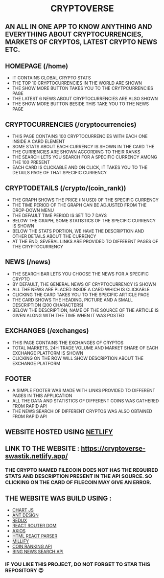 <h1 align="center"> CRYPTOVERSE </h1>

## AN ALL IN ONE APP TO KNOW ANYTHING AND EVERYTHING ABOUT CRYPTOCURRENCIES, MARKETS OF CRYPTOS, LATEST CRYPTO NEWS ETC.

## HOMEPAGE (/home)
- IT CONTAINS GLOBAL CRYPTO STATS
- THE TOP 10 CRYPTOCURRENCIES IN THE WORLD ARE SHOWN
- THE SHOW MORE BUTTON TAKES YOU TO THE CRYTPCURRENCIES PAGE
- THE LATEST 6 NEWS ABOUT CRYPTOCURRENCIES ARE ALSO SHOWN
- THE SHOW MORE BUTTON BESIDE THIS TAKE YOU TO THE NEWS PAGE

## CRYPTOCURRENCIES (/cryptocurrencies)
- THIS PAGE CONTAINS 100 CRYPTOCURRENCIES WITH EACH ONE INSIDE A CARD ELEMENT
- SOME STATS ABOUT EACH CURRENCY IS SHOWN IN THE CARD THE THE CURRENCIES ARE SHOWN ACCORDING TO THEIR RANKS
- THE SEARCH LETS YOU SEARCH FOR A SPECIFIC CURRENCY AMONG THE 100 PRESENT
- EACH CARD IS CLICKABLE AND ON CLICK, IT TAKES YOU TO THE DETAILS PAGE OF THAT SPECIFIC CURRENCY

## CRYPTODETAILS (/crypto/(coin_rank))
- THE GRAPH SHOWS THE PRICE (IN USD) OF THE SPECIFIC CURRENCY
- THE TIME PERIOD OF THE GRAPH CAN BE ADJUSTED FROM THE DROP-DOWN MENU
- THE DEFAULT TIME PERIOD IS SET TO 7 DAYS 
- BELOW THE GRAPH, SOME STATISTICS OF THE SPECIFIC CURRENCY IS SHOWN
- BELOW THE STATS PORTION, WE HAVE THE DESCRIPTION AND OTHER DETAILS ABOUT THE CURRENCY
- AT THE END, SEVERAL LINKS ARE PROVIDED TO DIFFERENT PAGES OF THE CRYPTOCURRENCY

## NEWS (/news)
- THE SEARCH BAR LETS YOU CHOOSE THE NEWS FOR A SPECIFIC CRYPTO
- BY DEFAULT, THE GENERAL NEWS OF CRYPTOCURRENCY IS SHOWN
- ALL THE NEWS ARE PLACED INSIDE A CARD WHICH IS CLICKABLE
- CLICKING THE CARD TAKES YOU TO THE SPECIFIC ARTICLE PAGE
- THE CARD SHOWS THE HEADING, PICTURE AND A SMALL DESCRIPTION (200 CHARACTERS) 
- BELOW THE DESCRIPTION, NAME OF THE SOURCE OF THE ARTICLE IS GIVEN ALONG WITH THE TIME WHEN IT WAS POSTED

## EXCHANGES (/exchanges)
- THIS PAGE CONTAINS THE EXCHANGES OF CRYPTOS 
- TOTAL MARKETS, 24H TRADE VOLUME AND MARKET SHARE OF EACH EXCHANGE PLATFORM IS SHOWN
- CLICKING ON THE ROW WILL SHOW DESCRIPTION ABOUT THE EXCHANGE PLATFORM

## FOOTER
- A SIMPLE FOOTER WAS MADE WITH LINKS PROVIDED TO DIFFERENT PAGES IN THIS APPLICATION
- ALL THE DATA AND STATISTICS OF DIFFERENT COINS WAS GATHERED FROM RAPID API 
- THE NEWS SEARCH OF DIFFERENT CRYPTOS WAS ALSO OBTAINED FROM RAPID API

## WEBSITE HOSTED USING [NETLIFY](https://www.netlify.com/)

## LINK TO THE WEBSITE : https://cryptoverse-swastik.netlify.app/

### THE CRYPTO NAMED FILECOIN DOES NOT HAS THE REQUIRED STATS AND DESCRIPTION PRESENT IN THE API SOURCE. SO CLICKING ON THE CARD OF FILECOIN MAY GIVE AN ERROR.

## THE WEBSITE WAS BUILD USING : 

- [CHART JS](https://www.chartjs.org/)
- [ANT DESIGN](https://ant.design/)
- [REDUX](https://redux.js.org/)
- [REACT ROUTER DOM](https://reactrouter.com/web/guides/quick-start)
- [AXIOS](https://www.npmjs.com/package/axios)
- [HTML REACT PARSER](https://www.npmjs.com/package/html-react-parser)
- [MILLIFY](https://www.npmjs.com/package/millify)
- [COIN RANKING API](https://rapidapi.com/Coinranking/api/coinranking1/)
- [BING NEWS SEARCH API](https://rapidapi.com/microsoft-azure-org-microsoft-cognitive-services/api/bing-news-search1/)


### IF YOU LIKE THIS PROJECT, DO NOT FORGET TO STAR THIS REPOSITORY 😉

